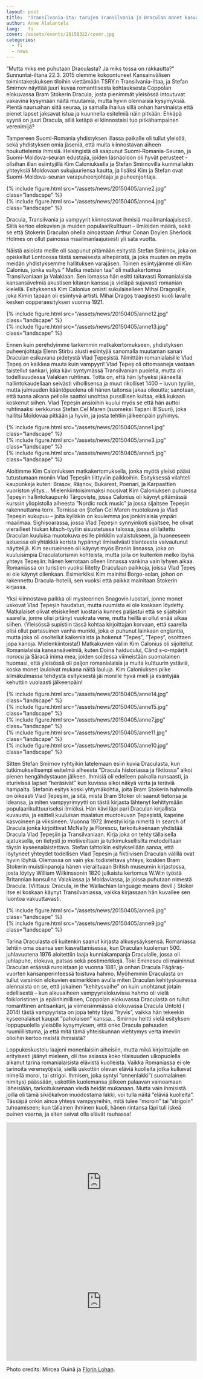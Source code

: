 ```yaml
---
layout: post
title:  "Transilvania-ita: tarujen Transilvania ja Draculan monet kasvot"
author: Anne Alalantela
lang:   fi
cover: /assets/events/20150322/cover.jpg
categories:
  - fi
  - news
---
```


”Mutta miks me puhutaan Draculasta? Ja miks tossa on rakkautta?” Sunnuntai-iltana  22.3. 2015  olemme kokoontuneet Kansainvälisen toimintakeskuksen tiloihin viettämään TSRY:n Transilvania-iltaa,  ja Stefan Smirnov näyttää juuri kuvaa romanttisesta kohtauksesta Coppolan elokuvassa Bram Stokerin Dracula, josta pienimmät yleisössä intoutuvat vakavina kysymään näitä muutamia, mutta hyvin olennaisia kysymyksiä. Pientä nauruahan siitä seuraa, ja samalla ihailua sillä onhan harvinaista että pienet lapset jaksavat istua ja kuunnella esitelmiä näin pitkään. Ehkäpä syynä on juuri Dracula, sillä ketäpä ei kiinnostaisi tuo pitkähampainen verenimijä?

Tampereen Suomi-Romania yhdistyksen illassa paikalle oli tullut yleisöä, sekä yhdistyksen omia jäseniä, että muita kiinnostavan aiheen houkuttelemia ihmisiä. Helsingistä oli saapunut Suomi-Romania-Seuran, ja Suomi-Moldova-seuran edustajia, joiden läsnäoloon oli hyvät perusteet - olisihan illan esiintyjillä Kim Caloniuksella ja Stefan Smirnovilla kummallakin yhteyksiä Moldovaan sukujuuriensa kautta, ja lisäksi  Kim ja Stefan ovat Suomi-Moldova-seuran varapuheenjohtaja ja puheenjohtaja.

<div class="row">
  <div class="col-md-6">
  {% include figure.html src="/assets/news/20150405/anne2.jpg" class="landscape" %}
  </div>
  <div class="col-md-5">
    {% include figure.html src="/assets/news/20150405/anne4.jpg" class="landscape" %}
  </div>
</div>

Dracula, Transilvania ja vampyyrit kiinnostavat ihmisiä maailmanlaajuisesti. Siitä kertoo elokuvien ja muiden populaarikulttuuri – ilmiöiden määrä, sekä se että Stokerin Draculan ohella ainoastaan Arthur Conan Doylen Sherlock Holmes on ollut painossa maailmanlaajuisesti yli sata vuotta. 

Näistä asioista meille oli saapunut  pitämään esitystä Stefan Smirnov, joka on opiskellut Lontoossa tästä samaisesta aihepiiristä, ja joka muuten on myös meidän yhdistyksemme hallituksen varajäsen. Toinen esiintyjämme oli Kim Calonius, jonka esitys ” Matka metsien taa”  oli matkakertomus Transilvaniaan ja Valakiaan. Sen lomassa hän esitti taitavasti Romanialaisia kansansävelmiä akustisen kitaran kanssa ja vieläpä sujuvasti romanian kielellä. Esityksensä Kim Calonius omisti sukulaiselleen Mihai Dragoșille, joka Kimin tapaan oli esiintyvä artisti. Mihai Dragoș traagisesti kuoli lavalle kesken oopperaesityksen vuonna 1921. 

<div class="row">
  <div class="col-md-6">
  {% include figure.html src="/assets/news/20150405/anne12.jpg" class="landscape" %}
  </div>
  <div class="col-md-6">
    {% include figure.html src="/assets/news/20150405/anne13.jpg" class="landscape" %}
  </div>
</div>

Ennen kuin perehdyimme tarkemmin matkakertomukseen, yhdistyksen puheenjohtaja Elenn Stirbu alusti esiintyjiä sanomalla muutaman sanan Draculan esikuvana pidetystä Vlad Țepeșistä. Nimittäin romanialaisille Vlad Țepeș on kaikkea muuta kuin vampyyri! Vlad Țepeș oli ottomaaneja vastaan taistellut sankari, joka kävi syntymässä Transilvanian puolella, mutta oli todellisuudessa Valakian ruhtinas. Totta on, että hän lyhyeksi jääneellä hallintokaudellaan seivästi vihollisensa ja muut rikolliset 1400 – luvun tyyliin, mutta julmuuden kääntöpuolena oli hänen taitonsa jakaa oikeutta; sanotaan, että tuona aikana  pellolle saattoi unohtaa pussillisen kultaa, eikä kukaan koskenut siihen. Vlad Țepeșin ansioihin kuului myös se että hän auttoi ruhtinaaksi serkkunsa Ștefan Cel Maren (suomeksi Tapani III Suuri), joka hallitsi Moldovaa pitkään ja hyvin, ja josta tehtiin jälkeenpäin pyhimys.

<div class="row">
  <div class="col-md-4">
  {% include figure.html src="/assets/news/20150405/anne1.jpg" class="landscape" %}
  </div>
  <div class="col-md-4">
    {% include figure.html src="/assets/news/20150405/anne3.jpg" class="landscape" %}
  </div>
  <div class="col-md-4">
    {% include figure.html src="/assets/news/20150405/anne5.jpg" class="landscape" %}
  </div>
</div>

Aloitimme Kim Caloniuksen matkakertomuksella, jonka myötä yleisö pääsi tutustumaan moniin Vlad Țepeșiin liittyviin paikkoihin. Esityksessä vilahteli kaupunkeja kuten: Brașov, Râșnov, Bukarest, Poenari, ja Karpaattien vuoriston ylitys... Mielenkiintoisimmaksi nousivat Kim Caloniuksen puhuessa Țepeșin hallintokaupunki Târgoviște, jossa Calonius oli käynyt pitämässä kurssin yliopistolla aiheesta ”Nordic rock music” ja jossa sijaitsee Țepeșin rakennuttama torni. Tornissa on Ștefan Cel Maren muotokuva ja Vlad Țepeșin sukupuu – joita kylläkin on kuulemma jos jonkinlaisia ympäri maailmaa. Sighișoarassa, jossa Vlad Țepeșin synnyinkoti sijaitsee, he olivat vierailleet hiukan kitsch-tyyliin sisustetussa talossa, jossa oli laitettu Draculan kuuluisa muotokuva esille pinkkiin valaistukseen, ja huoneeseen astuessa oli yhtäkkiä korista hypännyt ilmiselvästi tilanteesta vaivautunut näyttelijä. Kim seurueineen oli käynyt myös Branin linnassa, joka on kuuluisimpia Draculaturismin kohteista, mutta jolla on kuitenkin melko löyhä yhteys Țepeșiin: hänen kerrotaan olleen linnassa vankina vain lyhyen aikaa. Romaniassa on turistien vuoksi liitetty Draculaan paikkoja, joissa Vlad Țepeș ei ole käynyt ollenkaan. Esimerkiksi Kim mainitsi Borgo-solan, johon on rakennettu Dracula-hotelli, sen vuoksi että paikka mainitaan Stokerin kirjassa.

Yksi kiinnostava paikka oli  mysteerinen Snagovin luostari, jonne monet uskovat Vlad Țepeșin haudatun, mutta ruumista ei ole koskaan löydetty. Matkalaiset olivat etsiskelleet luostaria kunnes paljastui että se sijaitsikin saarella, jonne olisi pitänyt vuokrata vene, mutta heillä ei ollut enää aikaa siihen. (Yleisössä supistiin tässä kohtaa kirjoittajan korvaan, että saarella olisi ollut partasuinen vanha munkki, joka ei puhunut lainkaan englantia, mutta joka oli osoitellut kaikenlaista ja hokenut ”Țepeș”, ”Țepeș”, osoittaen jopa kanoja. Mielenkiintoista!) Matkakuvien väliin Kim Calonius oli sijoitellut Romanialaisia kansansävelmiä, kuten Doina haiducului, Când s-o-mpărțit norocu ja Săracă inima mea, joiden soidessa viimeistään suomalainen huomasi, että yleisössä oli paljon romanialaisia ja muita kulttuurin ystäviä, koska monet lauloivat mukana näitä lauluja. Kim Caloniuksen pilke silmäkulmassa tehdystä esityksestä jäi monille hyvä mieli ja esiintyjää kehuttiin vuolaasti jälkeenpäin!

<div class="row">
  <div class="col-md-4">
  {% include figure.html src="/assets/news/20150405/anne14.jpg" class="landscape" %}
  </div>
  <div class="col-md-4">
    {% include figure.html src="/assets/news/20150405/anne15.jpg" class="landscape" %}
  </div>
  <div class="col-md-4">
    {% include figure.html src="/assets/news/20150405/anne7.jpg" class="landscape" %}
  </div>
 <div class="col-md-2">
  </div>
  <div class="col-md-4">
    {% include figure.html src="/assets/news/20150405/anne11.jpg" class="landscape" %}
  </div>
  <div class="col-md-4">
    {% include figure.html src="/assets/news/20150405/anne10.jpg" class="landscape" %}
  </div>
</div>

Sitten Stefan Smirnov ryhtyikin latelemaan esiin kuvia Draculasta, kun tutkimuksellisempi esitelmä aiheesta ”Dracula historiassa ja fiktiossa” alkoi pienen hengähdystauon jälkeen. Ihmisiä oli edelleen paikalla runsaasti, ja eturivissä lapset ”heräsivät” kun kuvissa alkoi näkyä verta ja teräviä hampaita. Stefanin esitys koski yhtymäkohtia, joita Bram Stokerin hahmolla on oikeasti Vlad Țepeșiin, ja sitä, mistä Bram Stoker oli saanut tietonsa ja ideansa, ja miten vampyyrimyytti on tästä kirjasta lähtenyt kehittymään populaarikulttuuriseksi ilmiöksi. Hän kävi läpi pari Draculan kirjallista kuvausta, ja esitteli kuuluisan maalatun muotokuvan Țepeșistä, kapeine kasvoineen ja viiksineen. Vuonna 1972 ilmestyi kirja nimeltä In search of Dracula jonka kirjoittivat McNally ja Florescu, tarkoituksenaan yhdistää Dracula Vlad Țepeșiin ja Transilvaniaan. Kirja joka on tehty tällaisella ajatuksella, on tietysti  jo motiiveiltaan ja tutkimuksellisilta metodeiltaan täysin kyseenalaistettava. Stefan tahtoikin esityksellään sanoa, että löytyneet yhteydet todellisen Vlad Țepeșin ja fiktiivisen Draculan välillä ovat hyvin löyhiä. Olemassa on vain yksi todistettava yhteys, koskien Bram Stokerin muistiinpanoja hänen vierailtuaan British museumin kirjastossa, josta löytyy William Wilkinssonin 1820 julkaistu kertomus W.W:n työstä Britannian konsulina Valakiassa ja Moldaviassa,  ja joissa puhutaan nimestä Dracula. (Viittaus: Dracula, in the Wallachian language means devil.) Stoker itse ei koskaan käynyt Transilvaniassa, vaikka kirjassaan hän kuvailee sen luontoa vakuuttavasti.

<div class="row">
  <div class="col-md-6">
  {% include figure.html src="/assets/news/20150405/anne8.jpg" class="landscape" %}
  </div>
  <div class="col-md-6">
    {% include figure.html src="/assets/news/20150405/anne9.jpg" class="landscape" %}
  </div>
</div>

Tarina Draculasta oli kuitenkin saanut kirjasta alkusysäyksensä. Romaniassa tehtiin oma osansa sen kasvattamisessa, kun Draculan kuoleman 500. juhlavuotena 1976 aloitettiin laaja kunniakampanja Draculalle, jossa oli juhlapuhe, elokuva, patsas sekä postimerkkejä. Toki Eminescu oli maininnut Draculan eräässä runoistaan jo vuonna 1881, ja onhan Dracula Făgăraș-vuorten kansanperinteessä toistuva hahmo. Myöhemmin Draculasta on tullut varsinkin elokuvien esimerkkien avulla miten Draculan kehityskaaressa olennaista on se, että jokainen ”kehitysvaihe” on kuin unohtanut jotain edellisestä – kun alkuvaiheen vampyyrielokuvissa hahmo oli vielä folkloristinen ja epäinhimillinen, Coppolan elokuvassa Draculasta on tullut romanttinen antisankari, ja viimeisimmässä elokuvassa Dracula Untold ( 2014) tästä vampyyrista on jopa tehty täysi ”hyvis”, vaikka hän tekeekin kyseenalaiset kaupat ”paholaisen” kanssa… Smirnov heitti vielä esityksen loppupuolella yleisölle kysymyksen, että onko Dracula pahuuden ruumiillistuma, ja että mitä tämä yhteiskunnan viehtymys verta imeviin olioihin kertoo meistä ihmisistä? 

Loppukeskustelu laajeni monenlaisiin aiheisiin, mutta mikä kirjoittajalle on erityisesti jäänyt mieleen, oli itse asiassa koko tilaisuuden ulkopuolella alkanut tarina romanialaisista elävistä kuolleista. Vaikka Romaniassa ei ole tarinoita verensyöjistä, siellä uskottiin olevan eläviä kuolleita jotka kulkevat nimellä moroi, tai strigoi. Ihmisen, joka syntyi ”onnenlakki”( suomalainen nimitys) päässään, uskottiin kuolemansa jälkeen palaavan vainoamaan läheisiään, tarkoituksenaan viedä heidät mukanaan. Mutta vain ihmisistä joilla oli tämä sikiökalvon muodostama lakki, voi tulla näitä ”eläviä kuolleita”. Tässäpä onkin ainoa yhteys vampyyreihin, mitä tulee ”moroin” tai ”strigoin” tuhoamiseen; kun tällainen ihminen kuoli, hänen rintansa läpi tuli iskeä puinen vaarna, ja siten saivat olla elävät rauhassa!

<div class="row">
  <div class="col-md-1">
  </div>
  <div class="col-md-5">
  <iframe width="100%" height="315" src="https://www.youtube.com/embed/E7tmz-6aOPA" frameborder="0" allowfullscreen></iframe>
  </div>
  <div class="col-md-5">
      <iframe width="100%" height="315" src="https://www.youtube.com/embed/OOerOOHE8FQ" frameborder="0" allowfullscreen></iframe>
  </div>
</div>

Photo credits: Mircea Guină ja [Florin Lohan](http://www.photostovis.com).